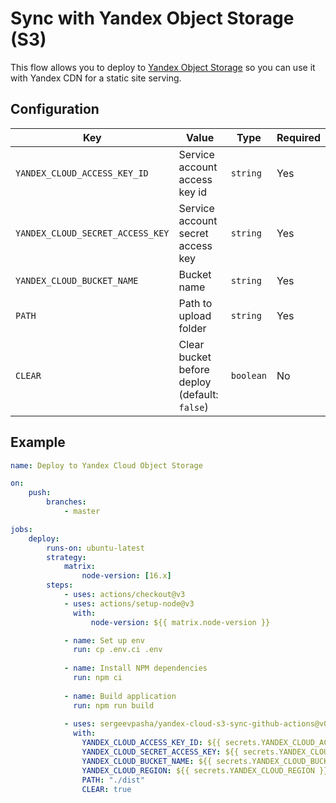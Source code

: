 # Sync with Yandex Object Storage (S3)

This flow allows you to deploy to [Yandex Object Storage](https://cloud.yandex.ru/docs/storage/operations/hosting/setup) 
so you can use it with Yandex CDN for a static site serving.

## Configuration

| Key                              | Value                                         | Type      | Required |
|----------------------------------|-----------------------------------------------| --------- | -------- |
| `YANDEX_CLOUD_ACCESS_KEY_ID`     | Service account access key id                 | `string`  | Yes      |
| `YANDEX_CLOUD_SECRET_ACCESS_KEY` | Service account secret access key             | `string`  | Yes      |
| `YANDEX_CLOUD_BUCKET_NAME`       | Bucket name                                   | `string`  | Yes      |
| `PATH`                           | Path to upload folder                         | `string`  | Yes      |
| `CLEAR`                          | Clear bucket before deploy (default: `false`) | `boolean` | No       |

## Example

```yaml
name: Deploy to Yandex Cloud Object Storage

on:
    push:
        branches:
            - master

jobs:
    deploy:
        runs-on: ubuntu-latest
        strategy:
            matrix:
                node-version: [16.x]
        steps:
            - uses: actions/checkout@v3
            - uses: actions/setup-node@v3
              with:
                  node-version: ${{ matrix.node-version }}

            - name: Set up env
              run: cp .env.ci .env 
    
            - name: Install NPM dependencies
              run: npm ci
    
            - name: Build application
              run: npm run build
    
            - uses: sergeevpasha/yandex-cloud-s3-sync-github-actions@v0.1.0
              with:
                YANDEX_CLOUD_ACCESS_KEY_ID: ${{ secrets.YANDEX_CLOUD_ACCESS_KEY_ID }}
                YANDEX_CLOUD_SECRET_ACCESS_KEY: ${{ secrets.YANDEX_CLOUD_SECRET_ACCESS_KEY }}
                YANDEX_CLOUD_BUCKET_NAME: ${{ secrets.YANDEX_CLOUD_BUCKET_NAME }}
                YANDEX_CLOUD_REGION: ${{ secrets.YANDEX_CLOUD_REGION }}
                PATH: "./dist"
                CLEAR: true

```
